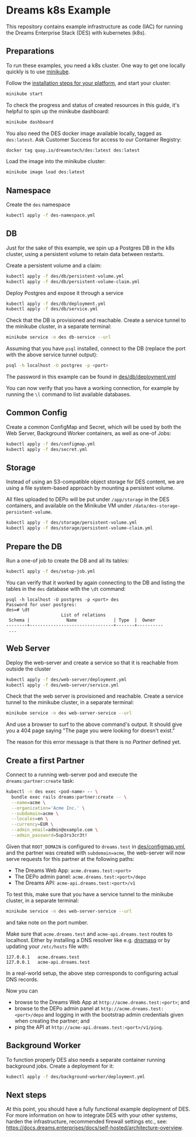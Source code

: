 # Dreams k8s Example

This repository contains example infrastructure as code (IAC) for running the
Dreams Enterprise Stack (DES) with kubernetes (k8s).

## Preparations

To run these examples, you need a k8s cluster.
One way to get one locally quickly is to use [minikube](https://minikube.sigs.k8s.io/docs/).

Follow the [installation steps for your platform](https://minikube.sigs.k8s.io/docs/start/), and start your cluster:

```sh
minikube start
```

To check the progress and status of created resources in this guide, it's
helpful to spin up the minikube dashboard:

```sh
minikube dashboard
```

You also need the DES docker image available locally, tagged as `des:latest`.
Ask Customer Success for access to our Container Registry:

```sh
docker tag quay.io/dreamstech/des:latest des:latest
```

Load the image into the minikube cluster:

```sh
minikube image load des:latest
```

## Namespace

Create the `des` namespace

```sh
kubectl apply -f des-namespace.yml
```

## DB

Just for the sake of this example, we spin up a Postgres DB in the k8s cluster,
using a persistent volume to retain data between restarts.

Create a persistent volume and a claim:

```sh
kubectl apply -f des/db/persistent-volume.yml
kubectl apply -f des/db/persistent-volume-claim.yml
```

Deploy Postgres and expose it through a service

```sh
kubectl apply -f des/db/deployment.yml
kubectl apply -f des/db/service.yml
```

Check that the DB is provisioned and reachable.
Create a service tunnel to the minikube cluster, in a separate terminal:

```sh
minikube service -n des db-service --url
```

Assuming that you have `psql` installed, connect to the DB
(replace the port with the above service tunnel output):

```sh
psql -h localhost -U postgres -p <port>
```

The password in this example can be found in [des/db/deployment.yml](des/db/deployment.yml)

You can now verify that you have a working connection, for example by running the `\l` command to list available databases.

## Common Config

Create a common ConfigMap and Secret, which will be used by both the Web Server,
Background Worker containers, as well as one-of Jobs:

```sh
kubectl apply -f des/configmap.yml
kubectl apply -f des/secret.yml
```

## Storage

Instead of using an S3-compatible object storage for DES content, we are using
a file system-based approach by mounting a persistent volume.

All files uploaded to DEPo will be put under `/app/storage` in the DES
containers, and available on the Minikube VM under
`/data/des-storage-persistent-volume`.

```sh
kubectl apply -f des/storage/persistent-volume.yml
kubectl apply -f des/storage/persistent-volume-claim.yml
```

## Prepare the DB

Run a one-of job to create the DB and all its tables:

```sh
kubectl apply -f des/setup-job.yml
```

You can verify that it worked by again connecting to the DB and listing the
tables in the `des` database with the `\dt` command:

```
psql -h localhost -U postgres -p <port> des
Password for user postgres:
des=# \dt
                     List of relations
 Schema |              Name              | Type  |  Owner
--------+--------------------------------+-------+----------
 ...
```

## Web Server

Deploy the web-server and create a service so that it is reachable from outside
the cluster

```sh
kubectl apply -f des/web-server/deployment.yml
kubectl apply -f des/web-server/service.yml
```

Check that the web server is provisioned and reachable.
Create a service tunnel to the minikube cluster, in a separate terminal:

```sh
minikube service -n des web-server-service --url
```

And use a browser to surf to the above command's output. It should give you a
404 page saying "The page you were looking for doesn't exist."

The reason for this error message is that there is no *Partner* defined yet.

## Create a first Partner

Connect to a running web-server pod and execute the `dreams:partner:create` task:

```sh
kubectl -n des exec <pod-name> -- \
  bundle exec rails dreams:partner:create -- \
  --name=acme \
  --organization='Acme Inc.' \
  --subdomain=acme \
  --locales=en \
  --currency=EUR \
  --admin_email=admin@example.com \
  --admin_password=5up3rs3cr3t!
```

Given that `ROOT_DOMAIN` is configured to `dreams.test` in
[des/configmap.yml](des/configmap.yml), and the partner was created with `subdomain=acme`, the
web-server will now serve requests for this partner at the following paths:

- The Dreams Web App: `acme.dreams.test:<port>`
- The DEPo admin panel: `acme.dreams.test:<port>/depo`
- The Dreams API: `acme-api.dreams.test:<port>/v1`

To test this, make sure that you have a service tunnel to the minikube cluster,
in a separate terminal:

```sh
minikube service -n des web-server-service --url
```

and take note on the port number.

Make sure that `acme.dreams.test` and `acme-api.dreams.test` routes to
localhost. Either by installing a DNS resolver like e.g. [dnsmasq](https://formulae.brew.sh/formula/dnsmasq)
or by updating your `/etc/hosts` file with:

```
127.0.0.1   acme.dreams.test
127.0.0.1   acme-api.dreams.test
```

In a real-world setup, the above step corresponds to configuring actual DNS
records.

Now you can
- browse to the Dreams Web App at `http://acme.dreams.test:<port>`; and
- browse to the DEPo admin panel at `http://acme.dreams.test:<port>/depo` and
  logging in with the bootstrap admin credentials given when creating the
  partner; and
- ping the API at `http://acme-api.dreams.test:<port>/v1/ping`.

## Background Worker

To function properly DES also needs a separate container running background
jobs. Create a deployment for it:

```sh
kubectl apply -f des/background-worker/deployment.yml
```

## Next steps

At this point, you should have a fully functional example deployment of DES.
For more information on how to integrate DES with your other systems, harden
the infrastructure, recommended firewall settings etc., see: https://docs.dreams.enterprises/docs/self-hosted/architecture-overview.
